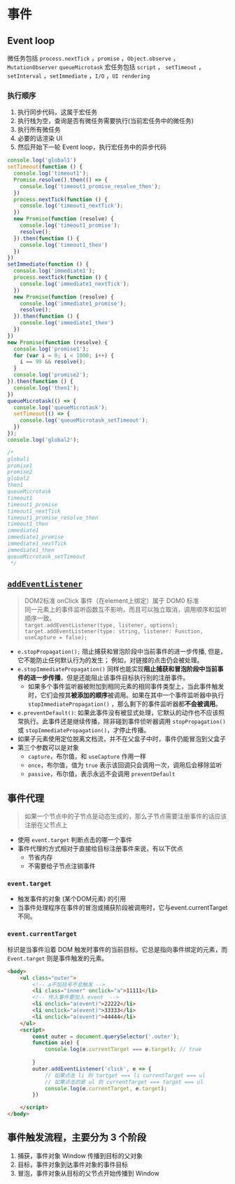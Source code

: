 # 事件

## Event loop

微任务包括 `process.nextTick` ，`promise` ，`Object.observe` ，`MutationObserver` `queueMicrotask`
宏任务包括 `script` ， `setTimeout` ，`setInterval` ，`setImmediate` ，`I/O` ，`UI rendering`

### 执行顺序

1. 执行同步代码，这属于宏任务
2. 执行栈为空，查询是否有微任务需要执行(当前宏任务中的微任务)
3. 执行所有微任务
4. 必要的话渲染 UI
5. 然后开始下一轮 Event loop，执行宏任务中的异步代码

```js
console.log('global1')
setTimeout(function () {
  console.log('timeout1');
  Promise.resolve().then(() => {
    console.log('timeout1_promise_resolve_then');
  })
  process.nextTick(function () {
    console.log('timeout1_nextTick');
  })
  new Promise(function (resolve) {
    console.log('timeout1_promise');
    resolve();
  }).then(function () {
    console.log('timeout1_then')
  })
})
setImmediate(function () {
  console.log('immediate1');
  process.nextTick(function () {
    console.log('immediate1_nextTick');
  })
  new Promise(function (resolve) {
    console.log('immediate1_promise');
    resolve();
  }).then(function () {
    console.log('immediate1_then')
  })
})
new Promise(function (resolve) {
  console.log('promise1');
  for (var i = 0; i < 1000; i++) {
    i == 99 && resolve();
  }
  console.log('promise2');
}).then(function () {
  console.log('then1');
})
queueMicrotask(() => {
  console.log('queueMicrotask');
  setTimeout(() => {
    console.log('queueMicrotask_setTimeout');
  })
});
console.log('global2');

/*
global1
promise1
promise2
global2
then1
queueMicrotask
timeout1
timeout1_promise
timeout1_nextTick
timeout1_promise_resolve_then
timeout1_then
immediate1
immediate1_promise
immediate1_nextTick
immediate1_then
queueMicrotask_setTimeout
 */

```

## [`addEventListener`](https://developer.mozilla.org/zh-CN/docs/Web/API/EventTarget/addEventListener)

> DOM2标准 onClick 事件（在element上绑定）属于 DOM0 标准  
> 同一元素上的事件监听函数互不影响，而且可以独立取消，调用顺序和监听顺序一致。  
> `target.addEventListener(type, listener, options);`  
> `target.addEventListener(type: string, listener: Function, useCapture = false);`

+ `e.stopPropagation();` 阻止捕获和冒泡阶段中当前事件的进一步传播, 但是，它不能防止任何默认行为的发生； 例如，对链接的点击仍会被处理。
+ `e.stopImmediatePropagation()` 同样也能实现**阻止捕获和冒泡阶段中当前事件的进一步传播**，但是还能阻止该事件目标执行别的注册事件。
  + 如果多个事件监听器被附加到相同元素的相同事件类型上，当此事件触发时，它们会按其**被添加的顺序**被调用。如果在其中一个事件监听器中执行 `stopImmediatePropagation()` ，那么剩下的事件监听器都**不会被调用**。
+ `e.preventDefault()`: 如果此事件没有被显式处理，它默认的动作也不应该照常执行。此事件还是继续传播，除非碰到事件侦听器调用 `stopPropagation()` 或 `stopImmediatePropagation()`，才停止传播。
+ 如果子元素使用定位脱离文档流，并不在父盒子中时，事件仍能冒泡到父盒子
+ 第三个参数可以是对象
  + `capture`，布尔值，和 `useCapture` 作用一样
  + `once`，布尔值，值为 `true` 表示该回调只会调用一次，调用后会移除监听
  + `passive`，布尔值，表示永远不会调用 `preventDefault`

## 事件代理

> 如果一个节点中的子节点是动态生成的，那么子节点需要注册事件的话应该注册在父节点上

+ 使用 `event.target` 判断点击的哪一个事件
+ 事件代理的方式相对于直接给目标注册事件来说，有以下优点
  + 节省内存
  + 不需要给子节点注销事件

### `event.target`

+ 触发事件的对象 (某个DOM元素) 的引用
+ 当事件处理程序在事件的冒泡或捕获阶段被调用时，它与event.currentTarget不同。

### `event.currentTarget`

标识是当事件沿着 DOM 触发时事件的当前目标。它总是指向事件绑定的元素，而 `Event.target` 则是事件触发的元素。

```html
<body>
    <ul class="outer">
        <!-- a不加括号不会触发 -->
        <li class="inner" onclick="a">11111</li>
        <!-- 传入事件要加入 event  -->
        <li onclick="a(event)">22222</li>
        <li onclick="a(event)">33333</li>
        <li onclick="a(event)">44444</li>
    </ul>
    <script>
        const outer = document.querySelector('.outer');
        function a(e) {
            console.log(e.currentTarget === e.target); // true
            
        }
        outer.addEventListener('click', e => {
            // 如果点击 li 则 tartget === li currentTarget === ul
            // 如果点击的是 ul 则 currentTarget === target === ul
            console.log(e.currentTarget, e.target);
        })

    </script>
</body>
```

## 事件触发流程，主要分为 3 个阶段

1. 捕获，事件对象 Window 传播到目标的父对象
2. 目标，事件对象到达事件对象的事件目标
3. 冒泡，事件对象从目标的父节点开始传播到 Window

